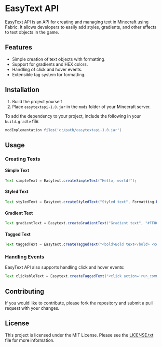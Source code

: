 # EasyText API

EasyText API is an API for creating and managing text in Minecraft using Fabric. It allows developers to easily add styles, gradients, and other effects to text objects in the game.

## Features

- Simple creation of text objects with formatting.
- Support for gradients and HEX colors.
- Handling of click and hover events.
- Extensible tag system for formatting.

## Installation

1. Build the project yourself
2. Place `easytextapi-1.0.jar` in the `mods` folder of your Minecraft server.

To add the dependency to your project, include the following in your `build.gradle` file:

```groovy
modImplementation files('c:/path/easytextapi-1.0.jar')
```

## Usage

### Creating Texts

#### Simple Text

```java
Text simpleText = Easytext.createSimpleText("Hello, world!");
```

#### Styled Text

```java
Text styledText = Easytext.createStyledText("Styled text", Formatting.BOLD, Formatting.ITALIC);
```

#### Gradient Text

```java
Text gradientText = Easytext.createGradientText("Gradient text", "#FF0000", "#0000FF");
```

#### Tagged Text

```java
Text taggedText = Easytext.createTaggedText("<bold>Bold text</bold> <color=red>Red text</color>");
```

### Handling Events

EasyText API also supports handling click and hover events:

```java
Text clickableText = Easytext.createTaggedText("<click action='run_command' value='/say Hello!'>Click me!</click>");
```

## Contributing

If you would like to contribute, please fork the repository and submit a pull request with your changes.

## License

This project is licensed under the MIT License. Please see the [LICENSE.txt](LICENSE.txt) file for more information.
